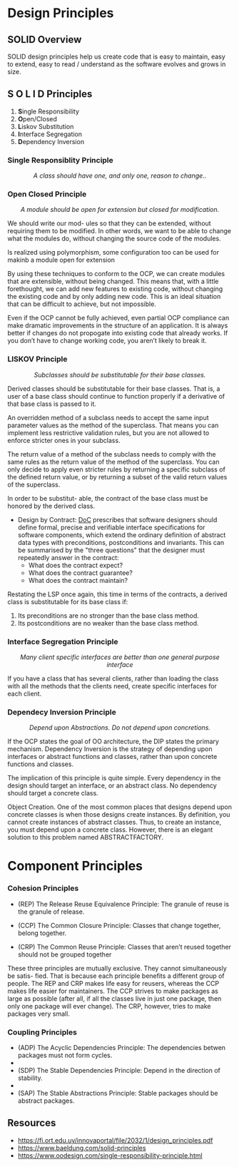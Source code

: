 # Design Principles

## SOLID Overview
SOLID design principles help us create code that is easy to maintain, easy to extend, easy to read / understand as the software evolves and grows in size.

## S O L I D Principles
1. **S**ingle Responsibility
2. **O**pen/Closed
3. **L**iskov Substitution
4. **I**nterface Segregation
5. **D**ependency Inversion

### Single Responsiblity Principle
<p align="center">
  <i>A class should have one, and only one, reason to change..</i>
</p>


### Open Closed Principle
<p align="center">
  <i>A module should be open for extension but closed for modification.</i>
</p>

We should write our mod- ules so that they can be extended, without requiring them to be modified. In other words, we want to be able to change what the modules do, without changing the source code of the modules.

Is realized using polymorphism, some configuration too can be used for makinb a module open for extension

By using these techniques to conform to the OCP, we can create modules that are extensible, without being changed. This means that, with a little forethought, we can add new features to existing code, without changing the existing code and by only adding new code. This is an ideal situation that can be difficult to achieve, but not impossible.

Even if the OCP cannot be fully achieved, even partial OCP compliance can make dramatic improvements in the structure of an application. It is always better if changes do not propogate into existing code that already works. If you don’t have to change working code, you aren’t likely to break it.


### LISKOV Principle
<p align="center">
  <i>Subclasses should be substitutable for their base classes.</i>
</p>

Derived classes should be substitutable for their base classes. That is, a user of a base class should continue to function properly if a derivative of that base class is passed to it.

An overridden method of a subclass needs to accept the same input parameter values as the method of the superclass. That means you can implement less restrictive validation rules, but you are not allowed to enforce stricter ones in your subclass. 

The return value of a method of the subclass needs to comply with the same rules as the return value of the method of the superclass. You can only decide to apply even stricter rules by returning a specific subclass of the defined return value, or by returning a subset of the valid return values of the superclass.
 
In order to be substitut- able, the contract of the base class must be honored by the derived class.
- Design by Contract: [DoC](./Designbycontract.md) prescribes that software designers should define formal, precise and verifiable interface specifications for software components, which extend the ordinary definition of abstract data types with preconditions, postconditions and invariants. 
This can be summarised by the "three questions" that the designer must repeatedly answer in the contract:
  - What does the contract expect?
  - What does the contract guarantee?
  - What does the contract maintain?

Restating the LSP once again, this time in terms of the contracts, a derived class is substitutable for its base class if:
1. Its preconditions are no stronger than the base class method.
2. Its postconditions are no weaker than the base class method.

### Interface Segregation Principle
<p align="center">
  <i>Many client specific interfaces are better than one general purpose interface</i>
</p>

If you have a class that has several clients, rather than loading the class with all the methods that the clients need, create specific interfaces for each client.

### Dependecy Inversion Principle
<p align="center">
  <i>Depend upon Abstractions. Do not depend upon concretions.</i>
</p>

If the OCP states the goal of OO architecture, the DIP states the primary mechanism. Dependency Inversion is the strategy of depending upon interfaces or abstract functions and classes, rather than upon concrete functions and classes. 

The implication of this principle is quite simple. Every dependency in the design should target an interface, or an abstract class. No dependency should target a concrete class.

Object Creation. One of the most common places that designs depend upon concrete classes is when those designs create instances. By definition, you cannot create instances of abstract classes. Thus, to create an instance, you must depend upon a concrete class. However, there is an elegant solution to this problem named ABSTRACTFACTORY.

# Component Principles
### Cohesion Principles
  - (REP) The Release Reuse Equivalence Principle: The granule of reuse is the granule of release.
  
  - (CCP) The Common Closure Principle: Classes that change together, belong together.
  
  - (CRP) The Common Reuse Principle: Classes that aren’t reused together should not be grouped together
  
These three principles are mutually exclusive. They cannot simultaneously be satis- fied. That is because each principle benefits a different group of people. The REP and CRP makes life easy for reusers, whereas the CCP makes life easier for maintainers. The CCP strives to make packages as large as possible (after all, if all the classes live in just one package, then only one package will ever change). The CRP, however, tries to make packages very small.

### Coupling Principles
  - (ADP) The Acyclic Dependencies Principle: The dependencies betwen packages must not form cycles.
  - 
  - (SDP) The Stable Dependencies Principle: Depend in the direction of stability.
  - 
  - (SAP) The Stable Abstractions Principle: Stable packages should be abstract packages.

## Resources
- https://fi.ort.edu.uy/innovaportal/file/2032/1/design_principles.pdf
- https://www.baeldung.com/solid-principles
- https://www.oodesign.com/single-responsibility-principle.html

